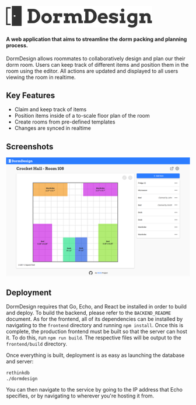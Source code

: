 <img src="/frontend/src/assets/logo.svg" alt="DormDesign" width="400"/>
 
#### A web application that aims to streamline the dorm packing and planning process. 

DormDesign allows roommates to collaboratively design and plan our their dorm room. Users can keep track of different items and position them in the room using the editor. All actions are updated and displayed to all users viewing the room in realtime.

## Key Features
- Claim and keep track of items
- Position items inside of a to-scale floor plan of the room
- Create rooms from pre-defined templates
- Changes are synced in realtime

## Screenshots

<img src="/screenshots/room-route.png" alt="room editor screenshot" width="800" />

## Deployment

DormDesign requires that Go, Echo, and React be installed in order to build and deploy. To build the backend, please refer to the `BACKEND_README` document. As for the frontend, all of its dependencies can be installed by navigating to the `frontend` directory and running `npm install`. Once this is complete, the production frontend must be built so that the server can host it. To do this, run `npm run build`. The respective files will be output to the `frontend/build` directory.

Once everything is built, deployment is as easy as launching the database and server:
```
rethinkdb
./dormdesign
```
You can then navigate to the service by going to the IP address that Echo specifies, or by navigating to wherever you're hosting it from.
